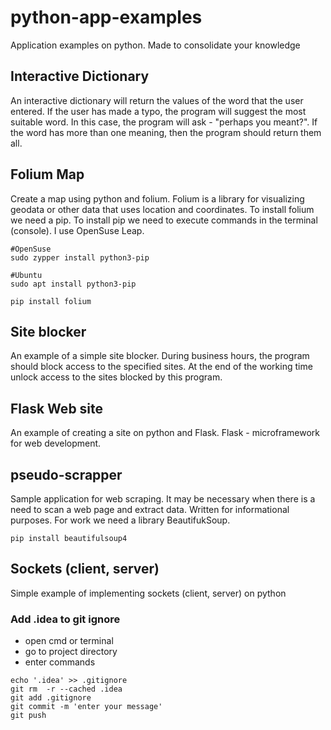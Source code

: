 # python-app-examples
Application examples on python. Made to consolidate your knowledge

## Interactive Dictionary
An interactive dictionary will return the values of the word that the user entered.
If the user has made a typo, the program will suggest the most suitable word. In this case, the program will ask - "perhaps you meant?".
If the word has more than one meaning, then the program should return them all.

## Folium Map
Create a map using python and folium. Folium is a library for visualizing geodata or other data that uses location and coordinates.
To install folium we need a pip.
To install pip we need to execute commands in the terminal (console).
I use OpenSuse Leap.
```
#OpenSuse
sudo zypper install python3-pip

#Ubuntu
sudo apt install python3-pip

pip install folium
```

## Site blocker
An example of a simple site blocker.
During business hours, the program should block access to the specified sites.
At the end of the working time unlock access to the sites blocked by this program.

## Flask Web site
An example of creating a site on python and Flask.
Flask - microframework for web development.

## pseudo-scrapper
Sample application for web scraping. It may be necessary when there is a need to scan a web page and extract data.
Written for informational purposes.
For work we need a library BeautifukSoup.
```
pip install beautifulsoup4
```

## Sockets (client, server)
Simple example of implementing sockets (client, server) on python

### Add .idea to git ignore
* open cmd or terminal
* go to project directory
* enter commands
```
echo '.idea' >> .gitignore
git rm  -r --cached .idea
git add .gitignore
git commit -m 'enter your message'
git push
```

